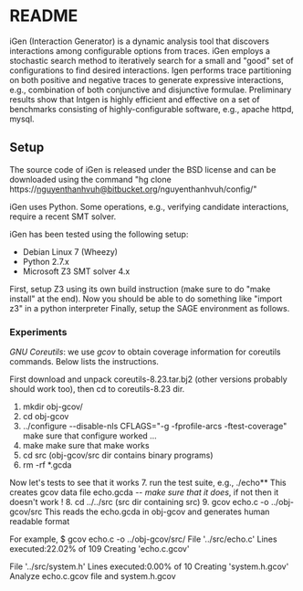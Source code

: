 # README #


iGen (Interaction Generator) is a dynamic analysis tool that discovers interactions among configurable options from traces. iGen employs a stochastic search method to iteratively search for a small and "good" set of configurations to find desired interactions.  Igen performs trace partitioning on both positive and negative traces to generate expressive interactions, e.g., combination of both conjunctive and disjunctive formulae. Preliminary results show that Intgen is highly efficient and effective on a set of benchmarks consisting of highly-configurable software, e.g., apache httpd, mysql.

## Setup ##

The source code of iGen is released under the BSD license and can be downloaded using the command "hg clone https://nguyenthanhvuh@bitbucket.org/nguyenthanhvuh/config/"

iGen uses Python. Some operations, e.g., verifying candidate interactions, require a recent SMT solver.  

iGen has been tested using the following setup:

* Debian Linux 7 (Wheezy)
* Python 2.7.x
* Microsoft Z3 SMT solver 4.x


First, setup Z3 using its own build instruction (make sure to do "make install" at the end).
Now you should be able to do something like "import z3" in a python interpreter
Finally, setup the SAGE environment as follows.

### Experiments ###

*GNU Coreutils*: we use *gcov* to obtain coverage information for coreutils commands. Below lists the instructions.

First download and unpack coreutils-8.23.tar.bj2 (other versions probably should work too), then cd to coreutils-8.23 dir.

1. mkdir obj-gcov/
2. cd obj-gcov
3. ../configure --disable-nls CFLAGS="-g -fprofile-arcs -ftest-coverage"
make sure that configure worked ...
4. make
make sure that make works
5. cd src  (obj-gcov/src dir contains binary programs)
6. rm -rf *.gcda

Now let's tests to see that it works
7. run the test suite,  e.g.,  ./echo**
This creates gcov data file echo.gcda -- *make sure that it does*, if not then it doesn't work !
8. cd ../../src  (src dir containing src)
9. gcov echo.c -o ../obj-gcov/src
This reads the echo.gcda in obj-gcov and generates human readable format

For example,
$ gcov echo.c -o ../obj-gcov/src/
File '../src/echo.c'
Lines executed:22.02% of 109
Creating 'echo.c.gcov'

File '../src/system.h'
Lines executed:0.00% of 10
Creating 'system.h.gcov'
Analyze echo.c.gcov file and system.h.gcov
